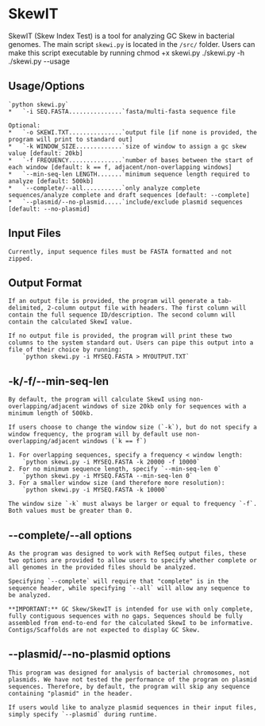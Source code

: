 # SkewIT
SkewIT (Skew Index Test) is a tool for analyzing GC Skew in bacterial genomes. 
The main script `skewi.py` is located in the `/src/` folder. Users can make this script executable by running
    chmod +x skewi.py 
    ./skewi.py -h
    ./skewi.py --usage

## Usage/Options

    `python skewi.py`
    *   `-i SEQ.FASTA...............`fasta/multi-fasta sequence file
   
    Optional:
    *   `-o SKEWI.TXT...............`output file [if none is provided, the program will print to standard out]
    *   `-k WINDOW_SIZE.............`size of window to assign a gc skew value [default: 20kb] 
    *   `-f FREQUENCY...............`number of bases between the start of each window [default: k == f, adjacent/non-overlapping windows]
    *   `--min-seq-len LENGTH.......`minimum sequence length required to analyze [default: 500kb]
    *   `--complete/--all...........`only analyze complete sequences/analyze complete and draft sequences [default: --complete]
    *   `--plasmid/--no-plasmid.....`include/exclude plasmid sequences [default: --no-plasmid]

## Input Files

    Currently, input sequence files must be FASTA formatted and not zipped. 

## Output Format

    If an output file is provided, the program will generate a tab-delimited, 2-column output file with headers. The first column will contain the full sequence ID/description. The second column will contain the calculated SkewI value. 

    If no output file is provided, the program will print these two columns to the system standard out. Users can pipe this output into a file of their choice by running:
        `python skewi.py -i MYSEQ.FASTA > MYOUTPUT.TXT`


## -k/-f/--min-seq-len
    
    By default, the program will calculate SkewI using non-overlapping/adjacent windows of size 20kb only for sequences with a minimum length of 500kb. 

    If users choose to change the window size (`-k`), but do not specify a window frequency, the program will by default use non-overlapping/adjacent windows (`k == f`) 

    1. For overlapping sequences, specify a frequency < window length:
        `python skewi.py -i MYSEQ.FASTA -k 20000 -f 10000`
    2. For no minimum sequence length, specify `--min-seq-len 0`
        `python skewi.py -i MYSEQ.FASTA --min-seq-len 0`
    3. For a smaller window size (and therefore more resolution):
        `python skewi.py -i MYSEQ.FASTA -k 10000` 
    
    The window size `-k` must always be larger or equal to frequency `-f`. Both values must be greater than 0. 
    

## --complete/--all options
    As the program was designed to work with RefSeq output files, these two options are provided to allow users to specify whether complete or all genomes in the provided files should be analyzed.

    Specifying `--complete` will require that "complete" is in the sequence header, while specifying `--all` will allow any sequence to be analyzed. 
    
    **IMPORTANT:** GC Skew/SkewIT is intended for use with only complete, fully contiguous sequences with no gaps. Sequences should be fully assembled from end-to-end for the calculated SkewI to be informative. Contigs/Scaffolds are not expected to display GC Skew. 


## --plasmid/--no-plasmid options
    This program was designed for analysis of bacterial chromosomes, not plasmids. We have not tested the performance of the program on plasmid sequences. Therefore, by default, the program will skip any sequence containing "plasmid" in the header. 

    If users would like to analyze plasmid sequences in their input files, simply specify `--plasmid` during runtime. 

